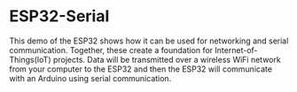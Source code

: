 # ESP32-Serial

This demo of the ESP32 shows how it can be used for networking and serial communication. Together, these create a foundation for Internet-of-Things(IoT) projects. Data will be transmitted over a wireless WiFi network from your computer to the ESP32 and then the ESP32 will communicate with an Arduino using serial communication.
